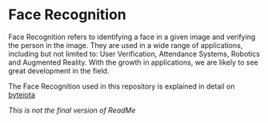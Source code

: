 # Face Recognition
Face Recognition refers to identifying a face in a given image and verifying the person in the image. They are used in a wide range of applications, including but not limited to: User Verification, Attendance Systems, Robotics and Augmented Reality. With the growth in applications, we are likely to see great development in the field.

The Face Recognition used in this repository is explained in detail on [byteiota](https://byteiota.com/face-recognition/)

*This is not the final version of ReadMe*
